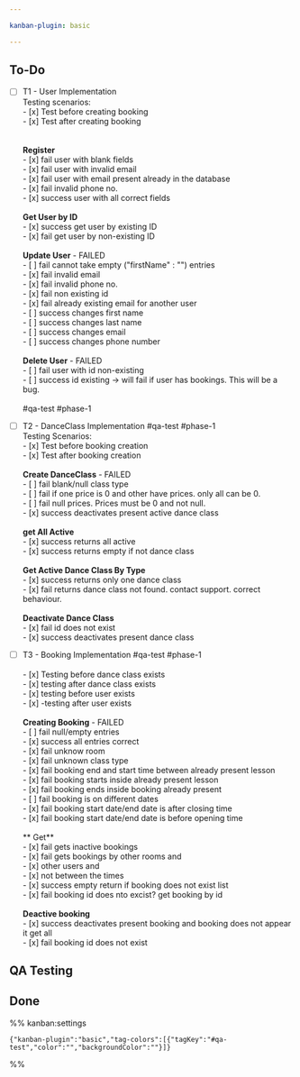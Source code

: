 ```yaml
---

kanban-plugin: basic

---
```


## To-Do

- [ ] T1 - User Implementation<br>Testing scenarios:<br>- [x] Test before creating booking<br>- [x] Test after creating booking<br><br><br>**Register**<br>- [x] fail user with blank fields<br>- [x] fail user with invalid email<br>- [x] fail user with email present already in the database<br>- [x] fail invalid phone no.<br>- [x] success user with all correct fields<br><br>**Get User by ID**<br>- [x] success get user by existing ID<br>- [x] fail get user by non-existing ID<br><br>**Update User** - FAILED<br>- [ ] fail cannot take empty ("firstName" : "") entries<br>- [x] fail invalid email <br>- [x] fail invalid phone no.<br>- [x] fail non existing id<br>- [x] fail already existing email for another user<br>- [ ] success changes first name<br>- [ ] success changes last name<br>- [ ] success changes email<br>- [ ] success changes phone number<br><br>**Delete User** - FAILED<br>- [ ] fail user with id non-existing<br>- [ ] success id existing -> will fail if user has bookings. This will be a bug.<br><br> #qa-test #phase-1
- [ ] T2 - DanceClass Implementation #qa-test #phase-1<br>Testing Scenarios:<br>- [x] Test before booking creation<br>- [x] Test after booking creation<br><br>**Create DanceClass** - FAILED<br>- [ ] fail blank/null class type<br>- [ ] fail if one price is 0 and other have prices. only all can be 0.<br>- [ ] fail null prices. Prices must be 0 and not null.<br>- [x] success deactivates present active dance class<br><br>**get All Active**<br>- [x] success returns all active <br>- [x] success returns empty if not dance class<br><br>**Get Active Dance Class By Type**<br>- [x] success returns only one dance class<br>- [x] fail returns dance class not found. contact support. correct behaviour.<br><br>**Deactivate Dance Class**<br>- [x] fail id does not exist<br>- [x]  success deactivates present dance class
- [ ] T3 - Booking Implementation #qa-test #phase-1<br><br>- [x] Testing before dance class exists<br>- [x] testing after dance class exists<br>- [x] testing before user exists<br>- [x] -testing after user exists<br><br>**Creating Booking** - FAILED<br>- [ ] fail null/empty entries<br>- [x] success all entries correct<br>- [x] fail unknow room<br>- [x] fail unknown class type<br>- [x] fail booking end and start time between already present lesson<br>- [x] fail booking starts inside already present lesson<br>- [x] fail booking ends inside booking already present <br>- [ ] fail booking is on different dates<br>- [x] fail booking start date/end date is after closing time<br>- [x] fail booking start date/end date is before opening time<br><br>** Get**<br>- [x] fail gets inactive bookings<br>- [x] fail gets bookings by other rooms and <br>- [x] other users and <br>- [x] not between the times<br>- [x] success empty return if booking does not exist list<br>- [x] fail booking id does nto excist? get booking by id<br><br>**Deactive booking**<br>- [x] success deactivates present booking and booking does not appear it get all<br>- [x] fail booking id does not exist


## QA Testing



## Done





%% kanban:settings
```
{"kanban-plugin":"basic","tag-colors":[{"tagKey":"#qa-test","color":"","backgroundColor":""}]}
```
%%